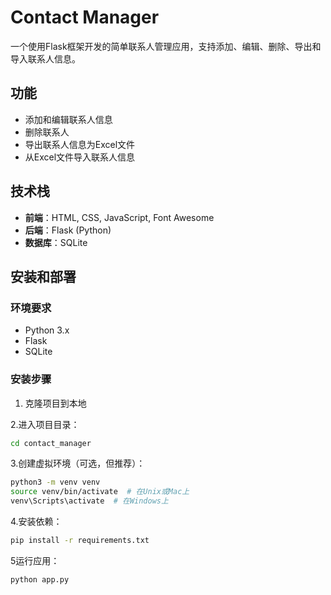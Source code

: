 # Contact Manager

一个使用Flask框架开发的简单联系人管理应用，支持添加、编辑、删除、导出和导入联系人信息。

## 功能

- 添加和编辑联系人信息
- 删除联系人
- 导出联系人信息为Excel文件
- 从Excel文件导入联系人信息

## 技术栈

- **前端**：HTML, CSS, JavaScript, Font Awesome
- **后端**：Flask (Python)
- **数据库**：SQLite

## 安装和部署

### 环境要求

- Python 3.x
- Flask
- SQLite

### 安装步骤

1. 克隆项目到本地

2.进入项目目录：
   ```bash
cd contact_manager
```
3.创建虚拟环境（可选，但推荐）：
   ```bash
python3 -m venv venv
source venv/bin/activate  # 在Unix或Mac上
venv\Scripts\activate  # 在Windows上
```
4.安装依赖：
   ```bash
pip install -r requirements.txt
```
5运行应用：
   ```bash
python app.py
```
